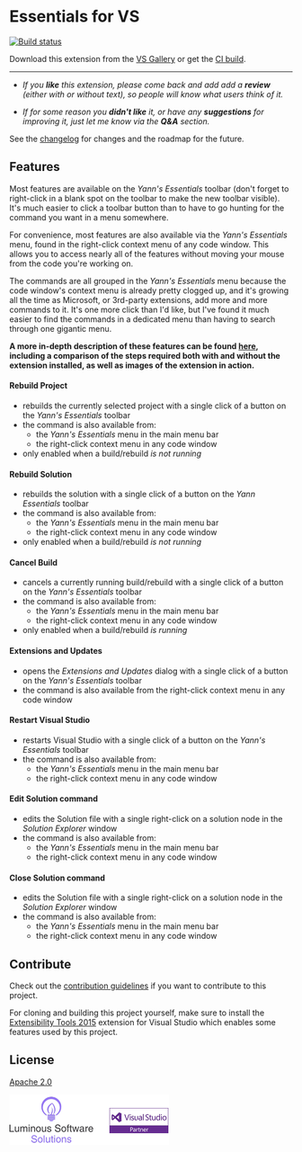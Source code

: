 # Essentials for VS

[![Build status](https://ci.appveyor.com/api/projects/status/la50f40vw7qys7b3?svg=true)](https://ci.appveyor.com/project/YannDuran/essentials-vs)

Download this extension from the [VS Gallery](https://visualstudiogallery.msdn.microsoft.com/049c7ac5-ba44-4a72-b4ee-7be7fb1b0edd)
or get the [CI build](http://vsixgallery.com/extension/049c7ac5-ba44-4a72-b4ee-7be7fb1b0edd/).

---


- *If you **like** this extension, please come back and add add a **review** (either with or without text), so people will know what users think of it.*

- *If for some reason you **didn't like** it, or have any **suggestions** for improving it, just let me know via the **Q&A** section.*

See the [changelog](https://github.com/yannduran/essentials-vs/blob/master/CHANGELOG.md) for changes and the roadmap for the future.

## Features
Most features are available on the *Yann's Essentials* toolbar 
(don't forget to right-click in a blank spot on the toolbar to make the new toolbar visible). 
It's much easier to click a toolbar button than to have to go hunting for
the command you want in a menu somewhere.

For convenience, most features are also available via the *Yann's Essentials* menu, 
found in the right-click context menu of any code window.
This allows you to access nearly all of the features 
without moving your mouse from the code you're working on.

The commands are all grouped in the *Yann's Essentials* menu because the code window's context menu
is already pretty clogged up, and it's growing all the time as Microsoft, 
or 3rd-party extensions, add more and more commands to it. 
It's one more click than I'd like, 
but I've found it much easier to find the commands in a dedicated menu 
than having to search through one gigantic menu.

**A more in-depth description of these features can be found 
[here](https://yannduran.github.io/essentials-vs/), 
including a comparison of the steps required both with and without the extension installed, 
as well as images of the extension in action.**

#### Rebuild Project
- rebuilds the currently selected project with a single click of a button on the *Yann's Essentials* toolbar
- the command is also available from:
  -  the *Yann's Essentials* menu in the main menu bar
  -  the right-click context menu in any code window
- only enabled when a build/rebuild *is not running*

#### Rebuild Solution
- rebuilds the solution with a single click of a button on the *Yann Essentials* toolbar
- the command is also available from:
  -  the *Yann's Essentials* menu in the main menu bar
  -  the right-click context menu in any code window
- only enabled when a build/rebuild *is not running*

#### Cancel Build
- cancels a currently running build/rebuild with a single click of a button on the *Yann's Essentials* toolbar
- the command is also available from:
  -  the *Yann's Essentials* menu in the main menu bar
  -  the right-click context menu in any code window
- only enabled when a build/rebuild *is running*

#### Extensions and Updates
- opens the *Extensions and Updates* dialog with a single click of a button on the *Yann's Essentials* toolbar
- the command is also available from the right-click context menu in any code window

#### Restart Visual Studio
- restarts Visual Studio with a single click of a button on the *Yann's Essentials* toolbar
- the command is also available from:
  -  the *Yann's Essentials* menu in the main menu bar
  -  the right-click context menu in any code window

#### Edit Solution command
- edits the Solution file with a single right-click on a solution node in the *Solution Explorer* window
- the command is also available from:
  -  the *Yann's Essentials* menu in the main menu bar
  -  the right-click context menu in any code window

#### Close Solution command
- edits the Solution file with a single right-click on a solution node in the *Solution Explorer* window
- the command is also available from:
  -  the *Yann's Essentials* menu in the main menu bar
  -  the right-click context menu in any code window

## Contribute
Check out the [contribution guidelines](https://github.com/yannduran/essentials-vs/blob/master/CONTRIBUTING.md)
if you want to contribute to this project.

For cloning and building this project yourself, make sure to install the
[Extensibility Tools 2015](https://visualstudiogallery.msdn.microsoft.com/ab39a092-1343-46e2-b0f1-6a3f91155aa6)
extension for Visual Studio which enables some features used by this project.

## License
[Apache 2.0](LICENSE)

![Vsp](art/lss-vsip.png)